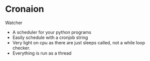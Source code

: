 # Cronaion
Watcher

* A scheduler for your python programs
* Easily schedule with a cronjob string
* Very light on cpu as there are just sleeps called, not a while loop checker.
* Everything is run as a thread
